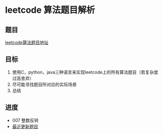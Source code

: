 # leetcode 算法题目解析

## 题目

 [leetcode算法题目地址](https://leetcode-cn.com/problemset/algorithms/ "点击进入")

## 目标

 1. 使用C，python，java三种语言来实现leetcode上的所有算法题目（若复杂度过高舍弃）
 2. 尽可能寻找题目所对应的实际场景
 3. 总结

## 进度

- 007 整数反转
- [最近更新题目](https://github.com/ropleData/leetcode/blob/master/Algorithms/007%E6%95%B4%E6%95%B0%E5%8F%8D%E8%BD%AC.txt    "点击进入")
